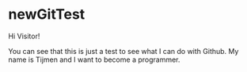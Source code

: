 # newGitTest

Hi Visitor!

You can see that this is just a test to see what I can do with Github. 
My name is Tijmen and I want to become a programmer.
